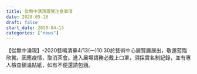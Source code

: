```yaml
---
title: 從無中湧現展覽注意事項
date: 2020-05-16
draft: false
start_date: 2020-04-13
categories: ["news"]
---
```


【從無中湧現】-2020藝鳴清華4/13(一)10:30於藝術中心展覽廳展出，敬邀蒞臨欣賞。因應疫情，取消茶會。進入展場請務必戴上口罩，須採實名制紀錄，並有專人檢查額溫貼紙，如有不便還請包涵。